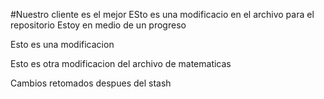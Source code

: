 #Nuestro cliente es el mejor
ESto es una modificacio en el archivo para el repositorio
Estoy en medio de un progreso

Esto es una modificacion

Esto es otra modificacion del archivo de matematicas

Cambios retomados despues del stash
